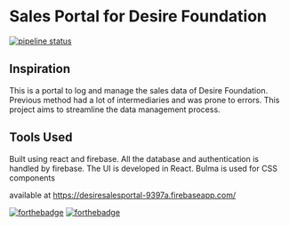# Sales Portal for Desire Foundation

[![pipeline status](https://gitlab.com/junaidrahim/salesdesireportal/badges/master/pipeline.svg)](https://gitlab.com/junaidrahim/salesdesireportal/commits/master)

## Inspiration

This is a portal to log and manage the sales data of Desire Foundation. Previous method had a lot of intermediaries
and was prone to errors. This project aims to streamline the data management process.

## Tools Used

Built using react and firebase. All the database and authentication is handled by firebase. 
The UI is developed in React. Bulma is used for CSS components

available at https://desiresalesportal-9397a.firebaseapp.com/

[![forthebadge](https://forthebadge.com/images/badges/fuck-it-ship-it.svg)](https://forthebadge.com)
[![forthebadge](https://forthebadge.com/images/badges/built-with-love.svg)](https://forthebadge.com)